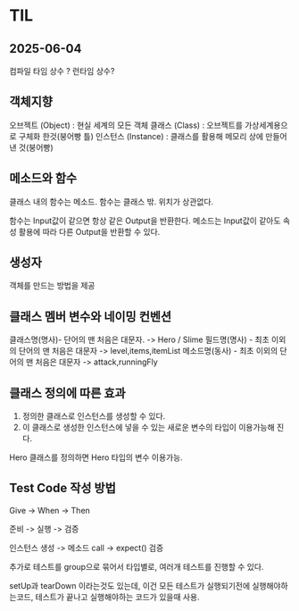 # TIL

## 2025-06-04 

컴파일 타임 상수 ? 런타임 상수?

## 객체지향 

오브젝트 (Object) : 현실 세계의 모든 객체
클래스 (Class) : 오브젝트를 가상세계용으로 구체화 한것(붕어빵 틀)
인스턴스 (Instance) : 클래스를 활용해 메모리 상에 만들어 낸 것(붕어빵)

## 메소드와 함수

클래스 내의 함수는 메소드.
함수는 클래스 밖. 위치가 상관없다.

함수는 Input값이 같으면 항상 같은 Output을 반환한다.
메소드는 Input값이 같아도 속성 활용에 따라 다른 Output을 반환할 수 있다.

## 생성자

객체를 만드는 방법을 제공

## 클래스 멤버 변수와 네이밍 컨벤션

클래스명(명사)- 단어의 맨 처음은 대문자. -> Hero / Slime
필드명(명사) - 최초 이외의 단어의 맨 처음은 대문자 -> level,items,itemList
메소드명(동사) - 최초 이외의 단어의 맨 처음은 대문자 -> attack,runningFly

## 클래스 정의에 따른 효과

1. 정의한 클래스로 인스턴스를 생성할 수 있다.
2. 이 클래스로 생성한 인스턴스에 넣을 수 있는 새로운 변수의 타입이 이용가능해 진다.

Hero 클래스를 정의하면 Hero 타입의 변수 이용가능.


## Test Code 작성 방법

Give -> When -> Then

준비 -> 실행 -> 검증

인스턴스 생성 -> 메소드 call -> expect() 검증

추가로
테스트를 group으로 묶어서 타입별로, 여러개 테스트를 진행할 수 있다.

setUp과 tearDown 이라는것도 있는데,
이건 모든 테스트가 실행되기전에 실행해야하는코드, 테스트가 끝나고 실행해야하는 코드가 있을때 사용.



